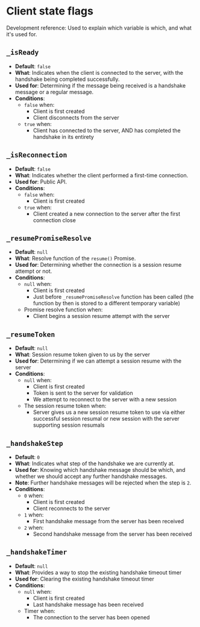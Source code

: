 Client state flags
===

Development reference: Used to explain which variable is which, and what it's used for.

`_isReady`
---

* **Default**: `false`
* **What**: Indicates when the client is connected to the server, with the handshake being completed successfully.
* **Used for**: Determining if the message being received is a handshake message or a regular message.
* **Conditions**:
    - `false` when:
        + Client is first created
        + Client disconnects from the server
    - `true` when:
        + Client has connected to the server, AND has completed the handshake in its entirety

`_isReconnection`
---

* **Default**: `false`
* **What**: Indicates whether the client performed a first-time connection.
* **Used for**: Public API.
* **Conditions**:
    - `false` when:
        + Client is first created
    - `true` when:
        + Client created a new connection to the server after the first connection close

`_resumePromiseResolve`
---

* **Default**: `null`
* **What**: Resolve function of the `resume()` Promise.
* **Used for**: Determining whether the connection is a session resume attempt or not.
* **Conditions**:
    - `null` when:
        + Client is first created
        + Just before `_resumePromiseResolve` function has been called (the function by then is stored to a different temporary variable)
    - Promise resolve function when:
        + Client begins a session resume attempt with the server

`_resumeToken`
---

* **Default**: `null`
* **What**: Session resume token given to us by the server
* **Used for**: Determining if we can attempt a session resume with the server
* **Conditions**:
    - `null` when:
        + Client is first created
        + Token is sent to the server for validation
        + We attempt to reconnect to the server with a new session
    - The session resume token when:
        + Server gives us a new session resume token to use via either successful session resumal or new session with the server supporting session resumals

`_handshakeStep`
---

* **Default**: `0`
* **What**: Indicates what step of the handshake we are currently at.
* **Used for**: Knowing which handshake message should be which, and whether we should accept any further handshake messages.
* **Note**: Further handshake messages will be rejected when the step is `2`.
* **Conditions**:
    - `0` when:
        + Client is first created
        + Client reconnects to the server
    - `1` when:
        + First handshake message from the server has been received
    - `2` when:
        + Second handshake message from the server has been received

`_handshakeTimer`
---

* **Default**: `null`
* **What**: Provides a way to stop the existing handshake timeout timer
* **Used for**: Clearing the existing handshake timeout timer
* **Conditions**:
    - `null` when:
        + Client is first created
        + Last handshake message has been received
    - Timer when:
        + The connection to the server has been opened